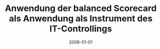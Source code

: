 ---
abstract: ''
authors:
- Heiko Thurner
date: '2006-01-01'
featured: false
links:
- name: Publik
  url: https://publik.tuwien.ac.at/showentry.php?ID=140877&lang=1
publication_types:
- '7'
publishDate: '2006-01-01'
title: Anwendung der balanced Scorecard als Anwendung als Instrument des IT-Controllings
url_pdf: ''
---